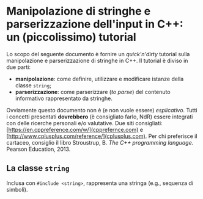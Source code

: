 # Manipolazione di stringhe e parserizzazione dell'input in C++: un (piccolissimo) tutorial

Lo scopo del seguente documento è fornire un *quick'n'dirty* tutorial sulla manipolazione e parserizzazione di stringhe in C++.
Il tutorial è diviso in due parti:

* **manipolazione**: come definire, utilizzare e modificare istanze della classe `string`;
* **parserizzazione**: come parserizzare (*to parse*) del contenuto informativo rappresentato da stringhe.

Ovviamente questo documento non è (e non vuole essere) *esplicativo*. Tutti i concetti presentati **dovrebbero** (è consigliato farlo, NdR) essere integrati con delle ricerche personali e/o valutative.
Due siti consigliati: [https://en.cppreference.com/w/](cpprefernce.com) e [http://www.cplusplus.com/reference/](cplusplus.com). Per chi preferisce il cartaceo, consiglio il libro Stroustrup, B. *The C++ programming language*. Pearson Education, 2013.

## La classe `string`

Inclusa con `#include <string>`, rappresenta una stringa (e.g., sequenza di simboli).